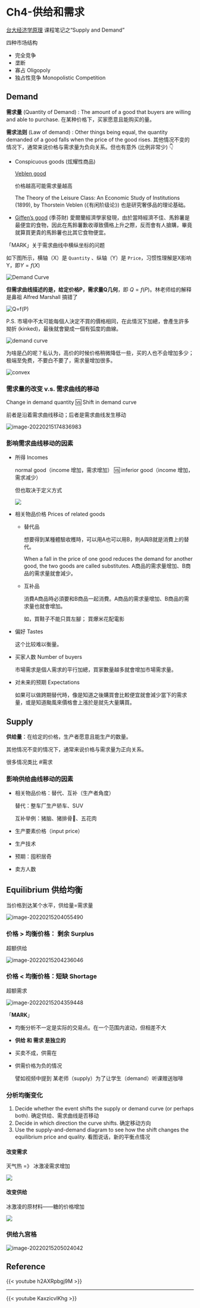 # Ch4-供给和需求




[台大经济学原理](http://ocw.aca.ntu.edu.tw/ntu-ocw/ocw/cou/102S116) 课程笔记之“Supply and Demand”

<!--more-->

四种市场结构

- 完全竞争
- 垄断
- 寡占 Oligopoly
- 独占性竞争 Monopolistic Competition

## Demand

**需求量** (Quantity of Demand) : The amount of a good that buyers are willing and able to purchase.  在某种价格下，买家愿意且能购买的量。

**需求法则** (Law of demand) : Other things being equal, the quantity demanded of a good falls when the price of the good rises.  其他情况不变的情况下，通常来说价格与需求量为负向关系。但也有意外 (比例非常少)  👇

- Conspicuous goods (炫耀性商品)

  [Veblen good](https://en.wikipedia.org/wiki/Veblen_good)

  价格越高可能需求量越高

   The Theory of the Leisure Class: An Economic Study of Institutions (1899), by Thorstein Veblen (《有闲阶级论》) 也是研究奢侈品的理论基础。

- [Giffen’s good](https://en.wikipedia.org/wiki/Giffen_good) (季芬財) 
  愛爾蘭經濟學家發現，由於當時經濟不佳、馬鈴薯是最便宜的食物，因此在馬鈴薯歉收導致價格上升之際，反而會有人搶購，畢竟就算買更貴的馬鈴薯也比其它食物便宜。 

「MARK」关于需求曲线中横纵坐标的问题

如下图所示，横轴（X）是 `Quantity` 、纵轴（Y）是 `Price`，习惯性理解是X影响Y，即$Y=f(X)$

![Demand Curve](https://gitee.com/unclehuzi/picture/raw/master/img/demand_curve2-1a87890730a044e79de897ddb61ccc76.PNG)

**但需求曲线描述的是，给定价格P，需求量Q几何**，即 $Q=f(P)$​。林老师给的解释是鼻祖 Alfred Marshall 搞错了

![Q=f(P)](https://gitee.com/unclehuzi/picture/raw/master/img/image-20220215172954319.png)

P.S. 市場中不太可能每個人決定不買的價格相同，在此情況下加總，會產生許多拗折 (kinked)，最後就會變成一個有弧度的曲線。

![demand curve](https://gitee.com/unclehuzi/picture/raw/master/img/image-20220215173229580.png)

为啥是凸的呢？私认为，高价的时候价格稍微降低一些，买的人也不会增加多少；极端至免费，不要白不要了，需求量增加很多。

![convex](https://gitee.com/unclehuzi/picture/raw/master/img/image-20220215201220923.png)

### 需求量的改变 v.s. 需求曲线的移动

Change in demand quantity 🆚 Shift in demand curve

前者是沿着需求曲线移动；后者是需求曲线发生移动

![image-20220215174836983](https://gitee.com/unclehuzi/picture/raw/master/img/image-20220215174836983.png)

### 影响需求曲线移动的因素

- 所得 Incomes

  normal good（income 增加，需求增加） 🆚 inferior good（income 增加， 需求减少）

  但也取决于定义方式

  ![](https://s3.us-west-2.amazonaws.com/secure.notion-static.com/f2ab0988-3cb6-4226-89e7-d88da794ecee/Untitled.png?X-Amz-Algorithm=AWS4-HMAC-SHA256&X-Amz-Content-Sha256=UNSIGNED-PAYLOAD&X-Amz-Credential=AKIAT73L2G45EIPT3X45%2F20220215%2Fus-west-2%2Fs3%2Faws4_request&X-Amz-Date=20220215T095349Z&X-Amz-Expires=86400&X-Amz-Signature=b561913f99d1b011082f0188d4640a0e782bfe5e2b2812f4f1a28e68df93c4b5&X-Amz-SignedHeaders=host&response-content-disposition=filename%20%3D%22Untitled.png%22&x-id=GetObject)

- 相关物品价格 Prices of related goods

  - 替代品

    想要得到某種體驗收穫時，可以用A也可以用B，則A與B就是消費上的替代。

    When a fall in the price of one good reduces the demand for another good, the two goods are called substitutes.  A商品的需求量增加、B商品的需求量就會減少。 

  - 互补品

    消費A商品時必須要和B商品一起消費。A商品的需求量增加、B商品的需求量也就會增加。 

    如，買鞋子不能只買左腳； 買爆米花配電影

- 偏好 Tastes

  这个比较难以衡量。

- 买家人数 Number of buyers

  市場需求是個人需求的平行加總，買家數量越多就會增加市場需求量。

- 对未来的预期 Expectations

  如果可以做跨期替代時，像是知道之後購買會比較便宜就會減少當下的需求量，或是知道颱風來價格會上漲於是就先大量購買。



## Supply

**供给量**：在给定的价格，生产者愿意且能生产的数量。

其他情况不变的情况下，通常来说价格与需求量为正向关系。

很多情况类比 #需求

### 影响供给曲线移动的因素

- 相关物品价格：替代、互补（生产者角度）

  替代：整车厂生产轿车、SUV

  互补举例：猪脑、猪排骨🥩、五花肉

- 生产要素价格（input price）

- 生产技术

- 预期：囤积居奇

- 卖方人数

## Equilibrium 供给均衡

当价格到达某个水平，供给量=需求量

![image-20220215204055490](https://gitee.com/unclehuzi/picture/raw/master/img/image-20220215204055490.png)

### 价格 > 均衡价格： 剩余 Surplus

超额供给

![image-20220215204236046](https://gitee.com/unclehuzi/picture/raw/master/img/image-20220215204236046.png)

### 价格 < 均衡价格：短缺 Shortage

超额需求

![image-20220215204359448](https://gitee.com/unclehuzi/picture/raw/master/img/image-20220215204359448.png)

「**MARK**」

- 均衡分析不一定是实际的交易点。在一个范围内波动，但相差不大

- **供给 和 需求 是独立的**

- 买卖不成，供需在

- 供需价格为负的情况

  譬如视频中提到 某老师（supply）为了让学生（demand）听课赠送咖啡

### 分析均衡变化

1. Decide whether the event shifts the supply or demand curve (or perhaps both). 确定供给、需求曲线是否移动
2. Decide in which direction the curve shifts. 确定移动方向
3. Use the supply-and-demand diagram to see how the shift changes the equilibrium price and quality. 看图说话，新的平衡点情况

#### 改变需求

天气热 =》 冰激凌需求增加

![](https://s3.us-west-2.amazonaws.com/secure.notion-static.com/e795c646-5672-4e36-b4d3-5ccf0efbeead/Untitled.png?X-Amz-Algorithm=AWS4-HMAC-SHA256&X-Amz-Content-Sha256=UNSIGNED-PAYLOAD&X-Amz-Credential=AKIAT73L2G45EIPT3X45%2F20220215%2Fus-west-2%2Fs3%2Faws4_request&X-Amz-Date=20220215T124728Z&X-Amz-Expires=86400&X-Amz-Signature=d406bae4ffe9b49cd4bf6d30c96b4bf805a129baece92f7d2f1f6772ebf62922&X-Amz-SignedHeaders=host&response-content-disposition=filename%20%3D%22Untitled.png%22&x-id=GetObject)

#### 改变供给

冰激凌的原材料——糖的价格增加

![](https://s3.us-west-2.amazonaws.com/secure.notion-static.com/fe0f922c-56c8-43f0-82b3-ef9cbf113886/Untitled.png?X-Amz-Algorithm=AWS4-HMAC-SHA256&X-Amz-Content-Sha256=UNSIGNED-PAYLOAD&X-Amz-Credential=AKIAT73L2G45EIPT3X45%2F20220215%2Fus-west-2%2Fs3%2Faws4_request&X-Amz-Date=20220215T124908Z&X-Amz-Expires=86400&X-Amz-Signature=08870bc00e76195e8f1f7effd806880b947632b2a11fe37ed2b80d3403a23a90&X-Amz-SignedHeaders=host&response-content-disposition=filename%20%3D%22Untitled.png%22&x-id=GetObject)

### 供给九宫格

![image-20220215205024042](https://gitee.com/unclehuzi/picture/raw/master/img/image-20220215205024042.png)



## Reference

{{< youtube h2AXRpbgj9M >}}

---

{{< youtube KaxzicvlKhg >}}





<head> 
    <script defer src="https://use.fontawesome.com/releases/v5.0.13/js/all.js"></script> 
    <script defer src="https://use.fontawesome.com/releases/v5.0.13/js/v4-shims.js"></script> 
</head> 
<link rel="stylesheet" href="https://use.fontawesome.com/releases/v5.0.13/css/all.css">
